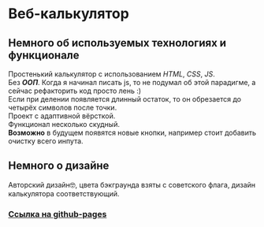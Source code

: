 # Веб-калькулятор
## Немного об используемых технологиях и функционале  
Простенький калькулятор с использованием *HTML*, *CSS*, *JS*.  
Без **_ООП_**. Когда я начинал писать js, то не подумал об этой парадигме, а сейчас рефакторить код просто лень :)  
Если при делении появляется длинный остаток, то он обрезается до четырёх символов после точки.  
 Проект с адаптивной вёрсткой.      
Функционал несколько скудный.   
__Возможно__ в будущем появятся новые кнопки, например стоит добавить очистку всего инпута.  
## Немного о дизайне 
Авторский дизайн🤓, цвета бэкграунда взяты с советского флага, дизайн калькулятора соответствующий.  
### [Ссылка на github-pages](https://hvny.github.io/web-calculator/)
 